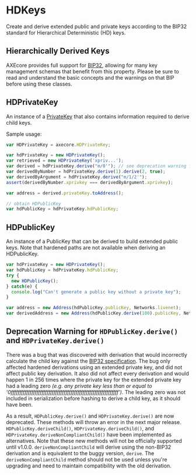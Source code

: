 # HDKeys
Create and derive extended public and private keys according to the BIP32 standard for Hierarchical Deterministic (HD) keys.

## Hierarchically Derived Keys
AXEcore provides full support for [BIP32](https://github.com/bitcoin/bips/blob/master/bip-0032.mediawiki), allowing for many key management schemas that benefit from this property. Please be sure to read and understand the basic concepts and the warnings on that BIP before using these classes.

## HDPrivateKey
An instance of a [PrivateKey](privatekey.md) that also contains information required to derive child keys.

Sample usage:

```javascript
var HDPrivateKey = axecore.HDPrivateKey;

var hdPrivateKey = new HDPrivateKey();
var retrieved = new HDPrivateKey('xpriv...');
var derived = hdPrivateKey.derive("m/0'"); // see deprecation warning for derive
var derivedByNumber = hdPrivateKey.derive(1).derive(2, true);
var derivedByArgument = hdPrivateKey.derive("m/1/2'");
assert(derivedByNumber.xprivkey === derivedByArgument.xprivkey);

var address = derived.privateKey.toAddress();

// obtain HDPublicKey
var hdPublicKey = hdPrivateKey.hdPublicKey;
```

## HDPublicKey
An instance of a PublicKey that can be derived to build extended public keys. Note that hardened paths are not available when deriving an HDPublicKey.

```javascript
var hdPrivateKey = new HDPrivateKey();
var hdPublicKey = hdPrivateKey.hdPublicKey;
try {
  new HDPublicKey();
} catch(e) {
  console.log("Can't generate a public key without a private key");
}

var address = new Address(hdPublicKey.publicKey, Networks.livenet);
var derivedAddress = new Address(hdPublicKey.derive(100).publicKey, Networks.testnet); // see deprecation warning for derive
```

## Deprecation Warning for `HDPublicKey.derive()` and `HDPrivateKey.derive()`


There was a bug that was discovered with derivation that would incorrectly calculate the child key against the [BIP32 specification](https://github.com/bitcoin/bips/blob/master/bip-0032.mediawiki).
The bug only affected hardened derivations using an extended private key, and did not affect public key derivation. It also did not affect every derivation and would happen 1 in 256 times where the private key for the extended private key had a leading zero *(e.g. any private key less than or equal to '0fffffffffffffffffffffffffffffffffffffffffffffffffffffffffffffff')*. The leading zero was not included in serialization before hashing to derive a child key, as it should have been.

As a result, `HDPublicKey.derive()` and `HDPrivateKey.derive()` are now deprecated. These methods will throw an error in the next major release.
`HDPublicKey.deriveChild()`, `HDPrivateKey.deriveChild()`, and `HDPrivateKey.deriveNonCompliantChild()` have been implemented as alternatives. Note that these new methods will not be officially supported until v1.0.0.  `deriveNonCompliantChild` will derive using the non-BIP32 derivation and is equivalent to the buggy version, `derive`. The `deriveNonCompliantChild` method should not be used unless you're upgrading and need to maintain compatibility with the old derivation.
